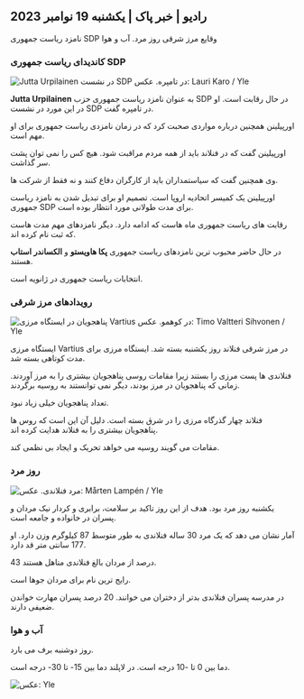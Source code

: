 ## رادیو \| خبر پاک \| یکشنبه 19 نوامبر 2023

نامزد ریاست جمهوری SDP وقایع مرز شرقی روز مرد. آب و هوا

### کاندیدای ریاست جمهوری SDP

![Jutta Urpilainen در نشست SDP در تامپره. عکس: Lauri Karo / Yle](https://images.cdn.yle.fi/image/upload/c_crop,h_3078,w_5472,x_0,y_536/ar_1.77777777777777777,c_fill,g_faces,h_1210,h_1100,h_1200q_auto:eco/f_auto/fl_lossy/v1700390392/39-12029436559e5d3e7734)

**Jutta Urpilainen** به عنوان نامزد ریاست جمهوری حزب SDP در حال رقابت است. او در این مورد در نشست SDP در تامپره گفت.

اورپیلینن همچنین درباره مواردی صحبت کرد که در زمان نامزدی ریاست جمهوری برای او مهم است.

اورپیلینن گفت که در فنلاند باید از همه مردم مراقبت شود. هیچ کس را نمی توان پشت سر گذاشت.

وی همچنین گفت که سیاستمداران باید از کارگران دفاع کنند و نه فقط از شرکت ها.

اورپیلینن یک کمیسر اتحادیه اروپا است. تصمیم او برای تبدیل شدن به نامزد ریاست جمهوری SDP برای مدت طولانی مورد انتظار بوده است.

رقابت های ریاست جمهوری ماه هاست که ادامه دارد. دیگر نامزدهای مهم مدت هاست که ثبت نام کرده اند.

در حال حاضر محبوب ترین نامزدهای ریاست جمهوری **پکا هاویستو** و **الکساندر** **استاب** هستند.

انتخابات ریاست جمهوری در ژانویه است.

### رویدادهای مرز شرقی

![پناهجویان در ایستگاه مرزی Vartius در کوهمو. عکس: Timo Valtteri Sihvonen / Yle](https://images.cdn.yle.fi/image/upload/c_crop,h_2312,w_4110,x_1360,y_535/ar_1.7777777777777777,c_wpload/c_crop,h_2312,w_4110,x_1360,y_535/ar_1.7777777777777777./q_auto:eco/f_auto/fl_lossy/v1700313355/39-12026836558740e2c62a)

ایستگاه مرزی Vartius در مرز شرقی فنلاند روز یکشنبه بسته شد. ایستگاه مرزی برای مدت کوتاهی بسته شد.

فنلاندی ها پست مرزی را بستند زیرا مقامات روسی پناهجویان بیشتری را به مرز آوردند. زمانی که پناهجویان در مرز بودند، دیگر نمی توانستند به روسیه برگردند.

تعداد پناهجویان خیلی زیاد نبود.

فنلاند چهار گذرگاه مرزی را در شرق بسته است. دلیل آن این است که روس ها پناهجویان بیشتری را به فنلاند هدایت کرده اند.

مقامات می گویند روسیه می خواهد تحریک و ایجاد بی نظمی کند.

### روز مرد

![مرد فنلاندی. عکس: Mårten Lampén / Yle](https://images.cdn.yle.fi/image/upload/c_crop,h_3375,w_6000,x_0,y_164/ar_1.777777777777777,c_fill,g_501,00,00,00,00,00,00,00,00,00,00,00,00,000,00,000,000,000,000,000,000,000,000,000,000,000,000,000,000,00,1,1,1,1,1,1,1,1,1,3,3,3/3q_auto:eco/f_auto/fl_lossy/v1700042381/39-1200843655493de62883)

یکشنبه روز مرد بود. هدف از این روز تاکید بر سلامت، برابری و کردار نیک مردان و پسران در خانواده و جامعه است.

آمار نشان می دهد که یک مرد 30 ساله فنلاندی به طور متوسط 87 کیلوگرم وزن دارد. او 177 سانتی متر قد دارد.

43 درصد از مردان بالغ فنلاندی متاهل هستند.

رایج ترین نام برای مردان جوها است.

در مدرسه پسران فنلاندی بدتر از دختران می خوانند. 20 درصد پسران مهارت خواندن ضعیفی دارند.

### آب و هوا

روز دوشنبه برف می بارد.

دما بین 0 تا -10 درجه است. در لاپلند دما بین 15- تا 30- درجه است.

![ عکس: Yle](https://images.cdn.yle.fi/image/upload/c_crop,h_1080,w_1919,x_0,y_0/ar_1.7777777777777777,c_fill,g_faces,h_670,w_1020:eco/f_auto/fl_lossy/v1700408413/39-1203034655a2c36dc32d)